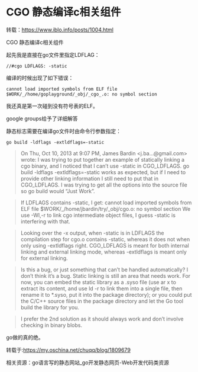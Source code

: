 # CGO 静态编译c相关组件 #

转载：https://www.iblo.info/posts/1004.html

CGO 静态编译c相关组件

起先我是直接在go文件里指定LDFLAG：

    //#cgo LDFLAGS: -static

编译的时候出现了如下错误：

    cannot load imported symbols from ELF file $WORK/_/home/goplayground/_obj/_cgo_.o: no symbol section

我还真是第一次碰到没有符号表的ELF。

google groups给予了详细解答

静态标志需要在编译go文件时由命令行参数指定：

    go build -ldflags -extldflags=-static

> On Thu, Oct 10, 2013 at 9:07 PM, James Bardin <j.ba…@gmail.com> wrote: I was trying to put together an example of statically linking a cgo binary, and I noticed that I can’t use -static in CGO_LDFLAGS. go build -ldflags -extldflags=-static works as expected, but if I need to provide other linking information I still need to put that in CGO_LDFLAGS. I was trying to get all the options into the source file so go build would “Just Work”.

> If LDFLAGS contains -static, I get: cannot load imported symbols from ELF file $WORK/_/home/jbardin/try/_obj/cgo.o: no symbol section We use -Wl,-r to link cgo intermediate object files, I guess -static is interfering with that.

> Looking over the -x output, when -static is in LDFLAGS the compilation step for cgo.o contains -static, whereas it does not when only using -extldflags right. CGO_LDFLAGS is meant for both internal linking and external linking mode, whereas -extldflags is meant only for external linking.

> Is this a bug, or just something that can’t be handled automatically? I don’t think it’s a bug. Static linking is still an area that needs work. For now, you can embed the static library as a .syso file (use ar x to extract its content, and use ld -r to link them into a single file, then rename it to *.syso, put it into the package directory); or you could put the C/C++ source files in the package directory and let the Go tool build the library for you.

> I prefer the 2nd solution as it should always work and don’t involve checking in binary blobs.

go做的真的绝。

转载于:https://my.oschina.net/chuqq/blog/1809679

相关资源：go语言写的静态网站_go开发静态网页-Web开发代码类资源